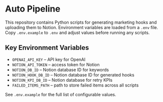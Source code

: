 # Auto Pipeline

This repository contains Python scripts for generating marketing hooks and uploading them to Notion. Environment variables are loaded from a `.env` file. Copy `.env.example` to `.env` and adjust values before running any scripts.

## Key Environment Variables

- `OPENAI_API_KEY` – API key for OpenAI
- `NOTION_API_TOKEN` – access token for Notion
- `NOTION_DB_ID` – Notion database ID for keywords
- `NOTION_HOOK_DB_ID` – Notion database ID for generated hooks
- `NOTION_KPI_DB_ID` – Notion database for retry KPIs
- `FAILED_ITEMS_PATH` – path to store failed items across all scripts

See `.env.example` for the full list of configurable values.
